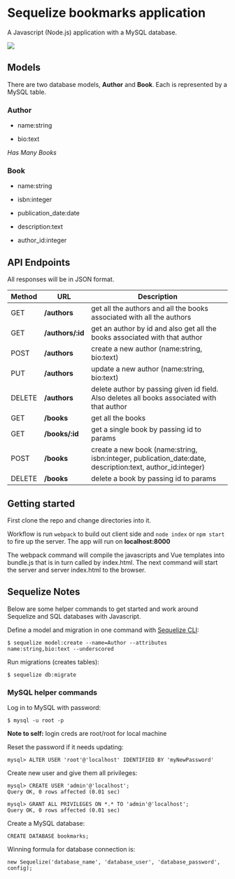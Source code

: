 # Sequelize bookmarks application

A Javascript (Node.js) application with a MySQL database.

![](http://docs.sequelizejs.com/en/v3/images/logo-small.png)

## Models

There are two database models, **Author** and **Book**. Each is represented by a MySQL table.

### Author

- name:string

- bio:text

*Has Many Books*

### Book

- name:string

- isbn:integer

- publication_date:date

- description:text

- author_id:integer

## API Endpoints

All responses will be in JSON format.

| Method      | URL         | Description  |
| ------------- |-------------| -----|
| GET     | **/authors** | get all the authors and all the books associated with all the authors |
| GET | **/authors/:id** | get an author by id and also get all the books associated with that author |
| POST | **/authors** | create a new author (name:string, bio:text) |
| PUT | **/authors** | update a new author (name:string, bio:text) |
| DELETE | **/authors** | delete author by passing given id field. Also deletes all books associated with that author |
| GET | **/books** | get all the books |
| GET | **/books/:id** | get a single book by passing id to params |
| POST | **/books** | create a new book (name:string, isbn:integer, publication_date:date, description:text, author_id:integer)|
| DELETE | **/books** | delete a book by passing id to params |

## Getting started

First clone the repo and change directories into it.

Workflow is run `webpack` to build out client side and `node index` or `npm start` to fire up the server. The app will run on **localhost:8000**

The webpack command will compile the javascripts and Vue templates into bundle.js that is in turn called by index.html. The next command will start the server and server index.html to the browser.

## Sequelize Notes

Below are some helper commands to get started and work around Sequelize and SQL databases with Javascript.

Define a model and migration in one command with [Sequelize CLI](https://github.com/sequelize/cli):

```
$ sequelize model:create --name=Author --attributes name:string,bio:text --underscored
```

Run migrations (creates tables): 

```
$ sequelize db:migrate
```

### MySQL helper commands
Log in to MySQL with password:

```
$ mysql -u root -p
```
**Note to self:** login creds are root/root for local machine

Reset the password if it needs updating:

```
mysql> ALTER USER 'root'@'localhost' IDENTIFIED BY 'myNewPassword'
```

Create new user and give them all privileges:

```
mysql> CREATE USER 'admin'@'localhost';
Query OK, 0 rows affected (0.01 sec)

mysql> GRANT ALL PRIVILEGES ON *.* TO 'admin'@'localhost';
Query OK, 0 rows affected (0.01 sec)
```

Create a MySQL database:

```
CREATE DATABASE bookmarks;
```

Winning formula for database connection is: 
```
new Sequelize('database_name', 'database_user', 'database_password', config);
```
